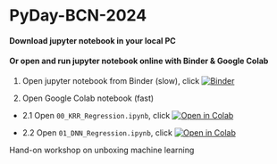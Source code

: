 # PyDay-BCN-2024  

#### Download jupyter notebook in your local PC
#### Or open and run jupyter notebook online with Binder & Google Colab

1. Open jupyter notebook from Binder (slow),
click [![Binder](https://mybinder.org/badge.svg)](https://mybinder.org/v2/gh/xxu2018/Hand-on-unbox-ML/main)

2. Open Google Colab notebook (fast)
- 2.1 Open `00_KRR_Regression.ipynb`, click
[![Open in Colab](https://colab.research.google.com/assets/colab-badge.svg)](https://colab.research.google.com/github/xxu2018/Hand-on-unbox-ML/blob/master/00_KRR_Regression.ipynb)

- 2.2 Open `01_DNN_Regression.ipynb`, click
[![Open in Colab](https://colab.research.google.com/assets/colab-badge.svg)](https://colab.research.google.com/github/xxu2018/Hand-on-unbox-ML/blob/master/01_DNN_Regression.ipynb)

Hand-on workshop on unboxing machine learning
